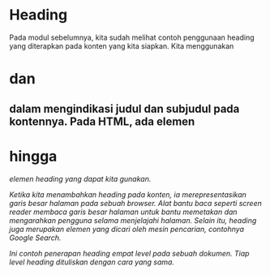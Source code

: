 # Heading
Pada modul sebelumnya, kita sudah melihat contoh penggunaan heading yang diterapkan pada konten yang kita siapkan. Kita menggunakan <h1> dan <h2> dalam mengindikasi judul dan subjudul pada kontennya. Pada HTML, ada elemen <h1> hingga <h6> elemen heading yang dapat kita gunakan.

Ketika kita menambahkan heading pada konten, ia merepresentasikan garis besar halaman pada sebuah browser. Alat bantu baca seperti screen reader membaca garis besar halaman untuk bantu memetakan dan mengarahkan pengguna selama menjelajahi halaman. Selain itu, heading juga merupakan elemen yang dicari oleh mesin pencarian, contohnya Google Search.

Ini contoh penerapan heading empat level pada sebuah dokumen. Tiap level heading dituliskan dengan cara yang sama.
